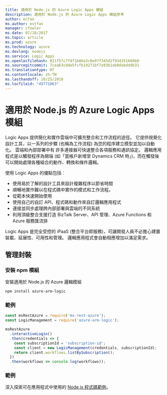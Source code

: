 ```yaml
---
title: 適用於 Node.js 的 Azure Logic Apps 模組
description: 適用於 Node.js 的 Azure Logic Apps 模組參考
author: ecfan
ms.author: estfan
manager: cfowler
ms.date: 07/18/2017
ms.topic: article
ms.prod: azure
ms.technology: azure
ms.devlang: nodejs
ms.service: Logic Apps
ms.openlocfilehash: 021f57c7f4f1b86a3c0e97f345d2f934351669b8
ms.sourcegitcommit: 7cea63cdde5fcfb19271bf7a93b1eb0dabdddb31
ms.translationtype: HT
ms.contentlocale: zh-TW
ms.lasthandoff: 10/25/2018
ms.locfileid: "49771063"
---
```

# <a name="azure-logic-apps-modules-for-nodejs"></a>適用於 Node.js 的 Azure Logic Apps 模組

Logic Apps 提供簡化和實作雲端中可擴充整合和工作流程的途徑。 它提供視覺化設計工具，以一系列的步驟 (也稱為工作流程) 為您的程序建立模型並加以自動化。 雲端和內部部署中有 許多連接器可快速整合各項服務和通訊協定。 邏輯應用程式是以觸發程序為開端 (如「當帳戶新增至 Dynamics CRM 時」)，而在觸發後可以開始處理各種組合的動作、轉換和條件邏輯。

使用 Logic Apps 的優點包括︰
- 使用易於了解的設計工具來設計複雜程序以節省時間
- 順暢地實作難以在程式碼中實作的模式和工作流程。
- 從範本快速開始使用
- 使用自己的自訂 API、程式碼和動作來自訂邏輯應用程式
- 連接並同步處理跨內部部署與雲端的不同系統
- 利用頂級整合支援打造 BizTalk Server、API 管理、Azure Functions 和 Azure 服務匯流排

Logic Apps 是完全受控的 iPaaS (整合平台即服務)，可讓開發人員不必擔心建置裝載、延展性、可用性和管理。 邏輯應用程式會自動相應增加以滿足需求。

## <a name="management-package"></a>管理封裝

### <a name="install-the-npm-module"></a>安裝 npm 模組

安裝適用於 Node.js 的 Azure 邏輯模組

```bash
npm install azure-arm-logic
```

### <a name="example"></a>範例

```javascript
const msRestAzure = require('ms-rest-azure');
const LogicManagement = require('azure-arm-logic');

msRestAzure
  .interactiveLogin()
  .then(credentials => {
    const subscriptionId = 'subscription-id';
    const client = new LogicManagement(credentials, subscriptionId);
    return client.workflows.listBySubscription();
  })
  .then(workflows => console.log(workflows));
```

### <a name="samples"></a>範例

深入探索可在應用程式中使用的 [Node.js 程式碼範例](https://azure.microsoft.com/resources/samples/?platform=nodejs)。
